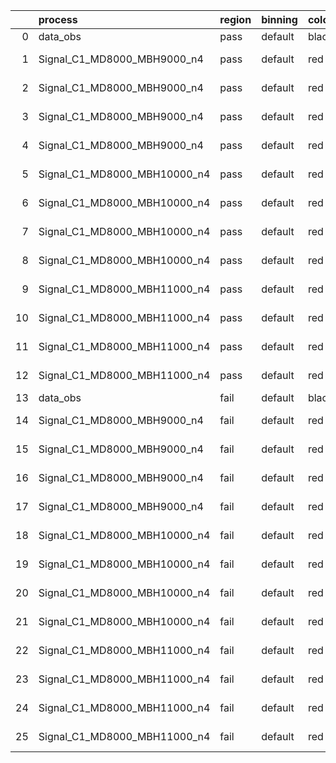 |    | process                      | region   | binning   | color   | process_type   |   scale | variation   | source_filename                                                       | source_histname    | alias                        | title     |   combine_idx |     lnN |   shapes | syst_type   | direction   | variation_alias   |
|---:|:-----------------------------|:---------|:----------|:--------|:---------------|--------:|:------------|:----------------------------------------------------------------------|:-------------------|:-----------------------------|:----------|--------------:|--------:|---------:|:------------|:------------|:------------------|
|  0 | data_obs                     | pass     | default   | black   | DATA           |       1 | nominal     | ./histograms_for_2DAlphabet_v18//BH_Data.root                         | hpass              | Data                         | Data      |           nan | nan     |      nan | nan         | nan         | nan               |
|  1 | Signal_C1_MD8000_MBH9000_n4  | pass     | default   | red     | SIGNAL         |       1 | lumi        | ./histograms_for_2DAlphabet_v18//BH_Signal_C1_MD8000_MBH9000_n4.root  | hpass              | Signal_C1_MD8000_MBH9000_n4  | BH signal |           nan |   1.016 |      nan | lnN         | nan         | nan               |
|  2 | Signal_C1_MD8000_MBH9000_n4  | pass     | default   | red     | SIGNAL         |       1 | SVM         | ./histograms_for_2DAlphabet_v18//BH_Signal_C1_MD8000_MBH9000_n4.root  | hpass_SVMsyst_up   | Signal_C1_MD8000_MBH9000_n4  | BH signal |           nan | nan     |        1 | shapes      | Up          | SVMsyst           |
|  3 | Signal_C1_MD8000_MBH9000_n4  | pass     | default   | red     | SIGNAL         |       1 | SVM         | ./histograms_for_2DAlphabet_v18//BH_Signal_C1_MD8000_MBH9000_n4.root  | hpass_SVMsyst_down | Signal_C1_MD8000_MBH9000_n4  | BH signal |           nan | nan     |        1 | shapes      | Down        | SVMsyst           |
|  4 | Signal_C1_MD8000_MBH9000_n4  | pass     | default   | red     | SIGNAL         |       1 | nominal     | ./histograms_for_2DAlphabet_v18//BH_Signal_C1_MD8000_MBH9000_n4.root  | hpass              | Signal_C1_MD8000_MBH9000_n4  | BH signal |           nan | nan     |      nan | nan         | nan         | nan               |
|  5 | Signal_C1_MD8000_MBH10000_n4 | pass     | default   | red     | SIGNAL         |       1 | lumi        | ./histograms_for_2DAlphabet_v18//BH_Signal_C1_MD8000_MBH10000_n4.root | hpass              | Signal_C1_MD8000_MBH10000_n4 | BH signal |           nan |   1.016 |      nan | lnN         | nan         | nan               |
|  6 | Signal_C1_MD8000_MBH10000_n4 | pass     | default   | red     | SIGNAL         |       1 | SVM         | ./histograms_for_2DAlphabet_v18//BH_Signal_C1_MD8000_MBH10000_n4.root | hpass_SVMsyst_up   | Signal_C1_MD8000_MBH10000_n4 | BH signal |           nan | nan     |        1 | shapes      | Up          | SVMsyst           |
|  7 | Signal_C1_MD8000_MBH10000_n4 | pass     | default   | red     | SIGNAL         |       1 | SVM         | ./histograms_for_2DAlphabet_v18//BH_Signal_C1_MD8000_MBH10000_n4.root | hpass_SVMsyst_down | Signal_C1_MD8000_MBH10000_n4 | BH signal |           nan | nan     |        1 | shapes      | Down        | SVMsyst           |
|  8 | Signal_C1_MD8000_MBH10000_n4 | pass     | default   | red     | SIGNAL         |       1 | nominal     | ./histograms_for_2DAlphabet_v18//BH_Signal_C1_MD8000_MBH10000_n4.root | hpass              | Signal_C1_MD8000_MBH10000_n4 | BH signal |           nan | nan     |      nan | nan         | nan         | nan               |
|  9 | Signal_C1_MD8000_MBH11000_n4 | pass     | default   | red     | SIGNAL         |       1 | lumi        | ./histograms_for_2DAlphabet_v18//BH_Signal_C1_MD8000_MBH11000_n4.root | hpass              | Signal_C1_MD8000_MBH11000_n4 | BH signal |           nan |   1.016 |      nan | lnN         | nan         | nan               |
| 10 | Signal_C1_MD8000_MBH11000_n4 | pass     | default   | red     | SIGNAL         |       1 | SVM         | ./histograms_for_2DAlphabet_v18//BH_Signal_C1_MD8000_MBH11000_n4.root | hpass_SVMsyst_up   | Signal_C1_MD8000_MBH11000_n4 | BH signal |           nan | nan     |        1 | shapes      | Up          | SVMsyst           |
| 11 | Signal_C1_MD8000_MBH11000_n4 | pass     | default   | red     | SIGNAL         |       1 | SVM         | ./histograms_for_2DAlphabet_v18//BH_Signal_C1_MD8000_MBH11000_n4.root | hpass_SVMsyst_down | Signal_C1_MD8000_MBH11000_n4 | BH signal |           nan | nan     |        1 | shapes      | Down        | SVMsyst           |
| 12 | Signal_C1_MD8000_MBH11000_n4 | pass     | default   | red     | SIGNAL         |       1 | nominal     | ./histograms_for_2DAlphabet_v18//BH_Signal_C1_MD8000_MBH11000_n4.root | hpass              | Signal_C1_MD8000_MBH11000_n4 | BH signal |           nan | nan     |      nan | nan         | nan         | nan               |
| 13 | data_obs                     | fail     | default   | black   | DATA           |       1 | nominal     | ./histograms_for_2DAlphabet_v18//BH_Data.root                         | hfail              | Data                         | Data      |           nan | nan     |      nan | nan         | nan         | nan               |
| 14 | Signal_C1_MD8000_MBH9000_n4  | fail     | default   | red     | SIGNAL         |       1 | lumi        | ./histograms_for_2DAlphabet_v18//BH_Signal_C1_MD8000_MBH9000_n4.root  | hfail              | Signal_C1_MD8000_MBH9000_n4  | BH signal |           nan |   1.016 |      nan | lnN         | nan         | nan               |
| 15 | Signal_C1_MD8000_MBH9000_n4  | fail     | default   | red     | SIGNAL         |       1 | SVM         | ./histograms_for_2DAlphabet_v18//BH_Signal_C1_MD8000_MBH9000_n4.root  | hfail_SVMsyst_up   | Signal_C1_MD8000_MBH9000_n4  | BH signal |           nan | nan     |        1 | shapes      | Up          | SVMsyst           |
| 16 | Signal_C1_MD8000_MBH9000_n4  | fail     | default   | red     | SIGNAL         |       1 | SVM         | ./histograms_for_2DAlphabet_v18//BH_Signal_C1_MD8000_MBH9000_n4.root  | hfail_SVMsyst_down | Signal_C1_MD8000_MBH9000_n4  | BH signal |           nan | nan     |        1 | shapes      | Down        | SVMsyst           |
| 17 | Signal_C1_MD8000_MBH9000_n4  | fail     | default   | red     | SIGNAL         |       1 | nominal     | ./histograms_for_2DAlphabet_v18//BH_Signal_C1_MD8000_MBH9000_n4.root  | hfail              | Signal_C1_MD8000_MBH9000_n4  | BH signal |           nan | nan     |      nan | nan         | nan         | nan               |
| 18 | Signal_C1_MD8000_MBH10000_n4 | fail     | default   | red     | SIGNAL         |       1 | lumi        | ./histograms_for_2DAlphabet_v18//BH_Signal_C1_MD8000_MBH10000_n4.root | hfail              | Signal_C1_MD8000_MBH10000_n4 | BH signal |           nan |   1.016 |      nan | lnN         | nan         | nan               |
| 19 | Signal_C1_MD8000_MBH10000_n4 | fail     | default   | red     | SIGNAL         |       1 | SVM         | ./histograms_for_2DAlphabet_v18//BH_Signal_C1_MD8000_MBH10000_n4.root | hfail_SVMsyst_up   | Signal_C1_MD8000_MBH10000_n4 | BH signal |           nan | nan     |        1 | shapes      | Up          | SVMsyst           |
| 20 | Signal_C1_MD8000_MBH10000_n4 | fail     | default   | red     | SIGNAL         |       1 | SVM         | ./histograms_for_2DAlphabet_v18//BH_Signal_C1_MD8000_MBH10000_n4.root | hfail_SVMsyst_down | Signal_C1_MD8000_MBH10000_n4 | BH signal |           nan | nan     |        1 | shapes      | Down        | SVMsyst           |
| 21 | Signal_C1_MD8000_MBH10000_n4 | fail     | default   | red     | SIGNAL         |       1 | nominal     | ./histograms_for_2DAlphabet_v18//BH_Signal_C1_MD8000_MBH10000_n4.root | hfail              | Signal_C1_MD8000_MBH10000_n4 | BH signal |           nan | nan     |      nan | nan         | nan         | nan               |
| 22 | Signal_C1_MD8000_MBH11000_n4 | fail     | default   | red     | SIGNAL         |       1 | lumi        | ./histograms_for_2DAlphabet_v18//BH_Signal_C1_MD8000_MBH11000_n4.root | hfail              | Signal_C1_MD8000_MBH11000_n4 | BH signal |           nan |   1.016 |      nan | lnN         | nan         | nan               |
| 23 | Signal_C1_MD8000_MBH11000_n4 | fail     | default   | red     | SIGNAL         |       1 | SVM         | ./histograms_for_2DAlphabet_v18//BH_Signal_C1_MD8000_MBH11000_n4.root | hfail_SVMsyst_up   | Signal_C1_MD8000_MBH11000_n4 | BH signal |           nan | nan     |        1 | shapes      | Up          | SVMsyst           |
| 24 | Signal_C1_MD8000_MBH11000_n4 | fail     | default   | red     | SIGNAL         |       1 | SVM         | ./histograms_for_2DAlphabet_v18//BH_Signal_C1_MD8000_MBH11000_n4.root | hfail_SVMsyst_down | Signal_C1_MD8000_MBH11000_n4 | BH signal |           nan | nan     |        1 | shapes      | Down        | SVMsyst           |
| 25 | Signal_C1_MD8000_MBH11000_n4 | fail     | default   | red     | SIGNAL         |       1 | nominal     | ./histograms_for_2DAlphabet_v18//BH_Signal_C1_MD8000_MBH11000_n4.root | hfail              | Signal_C1_MD8000_MBH11000_n4 | BH signal |           nan | nan     |      nan | nan         | nan         | nan               |